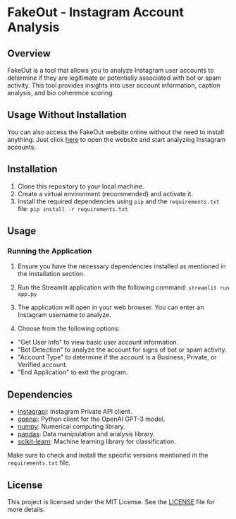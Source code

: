 # FakeOut - Instagram Account Analysis

## Overview
FakeOut is a tool that allows you to analyze Instagram user accounts to determine if they are legitimate or potentially associated with bot or spam activity. This tool provides insights into user account information, caption analysis, and bio coherence scoring.

## Usage Without Installation
You can also access the FakeOut website online without the need to install anything. Just click [here](https://fakeout-prototype-bjesc3mq6hmhyndxdl4r5t.streamlit.app/) to open the website and start analyzing Instagram accounts.

## Installation
1. Clone this repository to your local machine.
2. Create a virtual environment (recommended) and activate it.
3. Install the required dependencies using `pip` and the `requirements.txt` file: `pip install -r requirements.txt`

## Usage

### Running the Application
1. Ensure you have the necessary dependencies installed as mentioned in the Installation section.

2. Run the Streamlit application with the following command: `streamlit run app.py`

3. The application will open in your web browser. You can enter an Instagram username to analyze.

4. Choose from the following options:
- "Get User Info" to view basic user account information.
- "Bot Detection" to analyze the account for signs of bot or spam activity.
- "Account Type" to determine if the account is a Business, Private, or Verified account.
- "End Application" to exit the program.

## Dependencies

- [instagrapi](https://pypi.org/project/instagrapi/): Instagram Private API client.
- [openai](https://pypi.org/project/openai/): Python client for the OpenAI GPT-3 model.
- [numpy](https://pypi.org/project/numpy/): Numerical computing library.
- [pandas](https://pypi.org/project/pandas/): Data manipulation and analysis library.
- [scikit-learn](https://pypi.org/project/scikit-learn/): Machine learning library for classification.

Make sure to check and install the specific versions mentioned in the `requirements.txt` file.

## License

This project is licensed under the MIT License. See the [LICENSE](LICENSE) file for more details.
